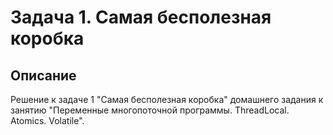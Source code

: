 # Задача 1. Самая бесполезная коробка

## Описание
Решение к задаче 1 "Самая бесполезная коробка" домашнего задания к занятию "Переменные многопоточной программы. ThreadLocal. Atomics. Volatile".